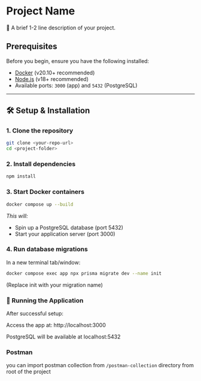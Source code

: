 # Project Name

🚀 A brief 1-2 line description of your project.

## Prerequisites

Before you begin, ensure you have the following installed:
- [Docker](https://www.docker.com/) (v20.10+ recommended)
- [Node.js](https://nodejs.org/) (v18+ recommended)
- Available ports: `3000` (app) and `5432` (PostgreSQL)

---

## 🛠️ Setup & Installation

### 1. Clone the repository
```bash
git clone <your-repo-url>
cd <project-folder>
```

### 2. Install dependencies
```bash
npm install
```


### 3. Start Docker containers
```bash
docker compose up --build
```

_This will:_

* Spin up a PostgreSQL database (port 5432)
* Start your application server (port 3000)


### 4. Run database migrations
In a new terminal tab/window:
```bash
docker compose exec app npx prisma migrate dev --name init
```
(Replace init with your migration name)

### 🌟 Running the Application
After successful setup:

Access the app at: http://localhost:3000

PostgreSQL will be available at localhost:5432

### Postman
you can import postman collection from `/postman-collection` directory from root of the project
